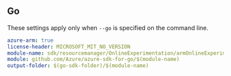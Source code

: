 ## Go

These settings apply only when `--go` is specified on the command line.

```yaml $(go) && $(track2)
azure-arm: true
license-header: MICROSOFT_MIT_NO_VERSION
module-name: sdk/resourcemanager/OnlineExperimentation/armOnlineExperimentation
module: github.com/Azure/azure-sdk-for-go/$(module-name)
output-folder: $(go-sdk-folder)/$(module-name)
```
